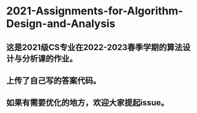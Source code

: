 # 2021-Assignments-for-Algorithm-Design-and-Analysis

## 这是2021级CS专业在2022-2023春季学期的算法设计与分析课的作业。
## 上传了自己写的答案代码。
## 如果有需要优化的地方，欢迎大家提起issue。
